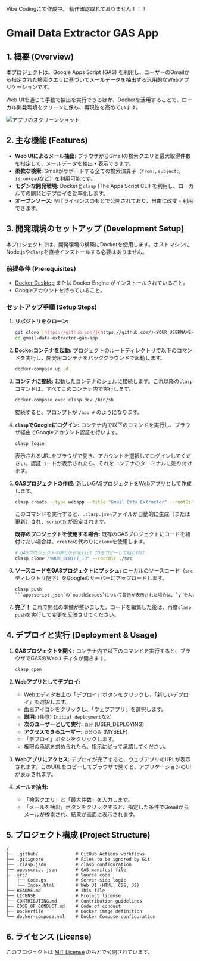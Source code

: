 Vibe Codingにて作成中。
動作確認取れておりません！！！

# Gmail Data Extractor GAS App

## 1. 概要 (Overview)

本プロジェクトは、Google Apps Script (GAS) を利用し、ユーザーのGmailから指定された検索クエリに基づいてメールデータを抽出する汎用的なWebアプリケーションです。

Web UIを通じて手動で抽出を実行できるほか、Dockerを活用することで、ローカル開発環境をクリーンに保ち、再現性を高めています。

![アプリのスクリーンショット](https://placehold.co/800x450/f0f0f0/333333?text=App%20Screenshot)

## 2. 主な機能 (Features)

- **Web UIによるメール抽出:** ブラウザからGmailの検索クエリと最大取得件数を指定して、メールデータを抽出・表示できます。
- **柔軟な検索:** Gmailがサポートする全ての検索演算子（`from:`, `subject:`, `is:unread`など）を利用可能です。
- **モダンな開発環境:** Dockerと`clasp` (The Apps Script CLI) を利用し、ローカルでの開発とデプロイを効率化します。
- **オープンソース:** MITライセンスのもとで公開されており、自由に改変・利用できます。

## 3. 開発環境のセットアップ (Development Setup)

本プロジェクトでは、開発環境の構築にDockerを使用します。ホストマシンにNode.jsや`clasp`を直接インストールする必要はありません。

### 前提条件 (Prerequisites)

- [Docker Desktop](https://www.docker.com/products/docker-desktop/) または Docker Engine がインストールされていること。
- Googleアカウントを持っていること。

### セットアップ手順 (Setup Steps)

1.  **リポジトリをクローン:**
    ```bash
    git clone [https://github.com/](https://github.com/)<YOUR_USERNAME>/gmail-data-extractor-gas-app.git
    cd gmail-data-extractor-gas-app
    ```

2.  **Dockerコンテナを起動:**
    プロジェクトのルートディレクトリで以下のコマンドを実行し、開発用コンテナをバックグラウンドで起動します。
    ```bash
    docker-compose up -d
    ```

3.  **コンテナに接続:**
    起動したコンテナのシェルに接続します。これ以降の`clasp`コマンドは、すべてこのコンテナ内で実行します。
    ```bash
    docker-compose exec clasp-dev /bin/sh
    ```
    接続すると、プロンプトが `/app #` のようになります。

4.  **`clasp`でGoogleにログイン:**
    コンテナ内で以下のコマンドを実行し、ブラウザ経由でGoogleアカウント認証を行います。
    ```bash
    clasp login
    ```
    表示されるURLをブラウザで開き、アカウントを選択してログインしてください。認証コードが表示されたら、それをコンテナのターミナルに貼り付けます。

5.  **GASプロジェクトの作成:**
    新しいGASプロジェクトをWebアプリとして作成します。
    ```bash
    clasp create --type webapp --title "Gmail Data Extractor" --rootDir ./src
    ```
    このコマンドを実行すると、`.clasp.json`ファイルが自動的に生成（または更新）され、`scriptId`が設定されます。

    **既存のプロジェクトを使用する場合:**
    既存のGASプロジェクトにコードを紐付けたい場合は、`create`の代わりに`clone`を使用します。
    ```bash
    # GASプロジェクトのURLからScript IDをコピーして貼り付け
    clasp clone "YOUR_SCRIPT_ID" --rootDir ./src
    ```

6.  **ソースコードをGASプロジェクトにプッシュ:**
    ローカルのソースコード（`src`ディレクトリ配下）をGoogleのサーバーにアップロードします。
    ```bash
    clasp push
    ```appsscript.json`の`oauthScopes`について警告が表示された場合は、`y`を入力して続行してください。

7.  **完了！**
    これで開発の準備が整いました。コードを編集した後は、再度`clasp push`を実行して変更を反映させてください。

## 4. デプロイと実行 (Deployment & Usage)

1.  **GASプロジェクトを開く:**
    コンテナ内で以下のコマンドを実行すると、ブラウザでGASのWebエディタが開きます。
    ```bash
    clasp open
    ```

2.  **Webアプリとしてデプロイ:**
    - Webエディタ右上の「デプロイ」ボタンをクリックし、「新しいデプロイ」を選択します。
    - 歯車アイコンをクリックし、「ウェブアプリ」を選択します。
    - **説明:** (任意) `Initial deployment`など
    - **次のユーザーとして実行:** `自分` (USER_DEPLOYING)
    - **アクセスできるユーザー:** `自分のみ` (MYSELF)
    - 「デプロイ」ボタンをクリックします。
    - 権限の承認を求められたら、指示に従って承認してください。

3.  **Webアプリにアクセス:**
    デプロイが完了すると、ウェブアプリのURLが表示されます。このURLをコピーしてブラウザで開くと、アプリケーションのUIが表示されます。

4.  **メールを抽出:**
    - 「検索クエリ」と「最大件数」を入力します。
    - 「メールを抽出」ボタンをクリックすると、指定した条件でGmailからメールが検索され、結果が画面に表示されます。

## 5. プロジェクト構成 (Project Structure)

```
/
├── .github/              # GitHub Actions workflows
├── .gitignore            # Files to be ignored by Git
├── .clasp.json           # clasp configuration
├── appsscript.json       # GAS manifest file
├── src/                  # Source code
│   ├── Code.gs           # Server-side logic
│   └── Index.html        # Web UI (HTML, CSS, JS)
├── README.md             # This file
├── LICENSE               # Project license
├── CONTRIBUTING.md       # Contribution guidelines
├── CODE_OF_CONDUCT.md    # Code of conduct
├── Dockerfile            # Docker image definition
└── docker-compose.yml    # Docker Compose configuration
```

## 6. ライセンス (License)

このプロジェクトは [MIT License](LICENSE) のもとで公開されています。
